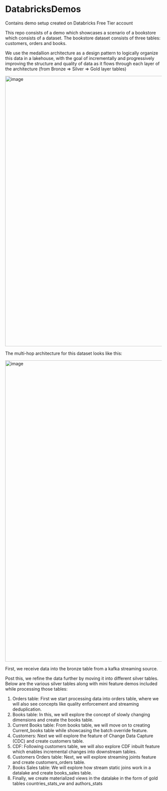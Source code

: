 # DatabricksDemos
Contains demo setup created on Databricks Free Tier account

This repo consists of a demo which showcases a scenario of a bookstore which consists of a dataset. The bookstore dataset consists of three tables: customers, orders and books.

We use the medallion architecture as a design pattern to logically organize this data in a lakehouse, with the goal of incrementally and progressively improving the structure and quality of data as it flows through each layer of the architecture (from Bronze ⇒ Silver ⇒ Gold layer tables)

<img width="867" alt="image" src="https://github.com/user-attachments/assets/ba863953-eaa6-46ba-984c-e05a9e6776a8" />

The multi-hop architecture for this dataset looks like this:

<img width="966" alt="image" src="https://github.com/user-attachments/assets/bc96d77e-879b-4151-b2af-d232e6aaa038" />

First, we receive data into the bronze table from a kafka streaming source.

Post this, we refine the data further by moving it into different silver tables. Below are the various silver tables along with mini feature demos included while processing those tables:

1. Orders table: First we start processing data into orders table, where we will also see concepts like quality enforcement and streaming deduplication.
2. Books table: In this, we will explore the concept of slowly changing dimensions and create the books table.
3. Current Books table: From books table, we will move on to creating Current_books table while showcasing the batch override feature.
4. Customers: Next we will explore the feature of Change Data Capture (CDC) and create customers table.
5. CDF: Following customers table, we will also explore CDF inbuilt feature which enables incremental changes into downstream tables.
6. Customers Orders table: Next, we will explore streaming joints feature and create customers_orders table.
7. Books Sales table: We will explore how stream static joins work in a datalake and create books_sales table.
8. Finally, we create materialized views in the datalake in the form of gold tables countries_stats_vw and authors_stats






